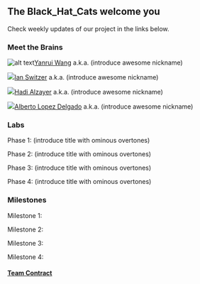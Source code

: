 ## The Black_Hat_Cats welcome you

Check weekly updates of our project in the links below.


### Meet the Brains

![alt text](20180905_214638.jpg)[Yanrui Wang](mailto:yw2226@cornell.edu) a.k.a. (introduce awesome nickname)

![ ](https://github.com/Albrt37/Black_Hat_Cats/tree/master/images/black-hat-cat-e1452402930668.png)[Ian Switzer](mailto:ics9@cornell.edu) a.k.a. (introduce awesome nickname) 
 
![ ](https://github.com/Albrt37/Black_Hat_Cats/tree/master/images/tiny-black-hat-1.jpg)[Hadi Alzayer](mailto:ha366@cornell.edu) a.k.a. (introduce awesome nickname) 

![ ](https://github.com/Albrt37/Black_Hat_Cats/tree/master/images/tumblr_mcpz2twOu21qcusifo1_500.jpg)[Alberto Lopez Delgado](mailto:al2367@cornell.edu) a.k.a. (introduce awesome nickname) 


### Labs
Phase 1: (introduce title with ominous overtones)

Phase 2: (introduce title with ominous overtones)

Phase 3: (introduce title with ominous overtones)

Phase 4: (introduce title with ominous overtones)

### Milestones
Milestone 1:

Milestone 2:

Milestone 3:

Milestone 4:

#### [Team Contract](https://github.com/Albrt37/Black_Hat_Cats/tree/master/docs/team_contract.pdf)

